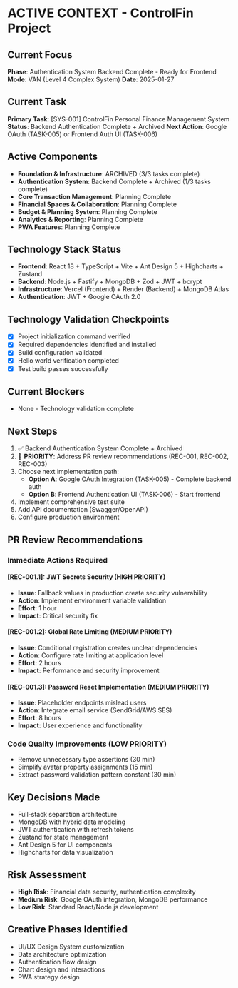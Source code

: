 # ACTIVE CONTEXT - ControlFin Project

## Current Focus

**Phase**: Authentication System Backend Complete - Ready for Frontend
**Mode**: VAN (Level 4 Complex System)
**Date**: 2025-01-27

## Current Task

**Primary Task**: [SYS-001] ControlFin Personal Finance Management System
**Status**: Backend Authentication Complete + Archived
**Next Action**: Google OAuth (TASK-005) or Frontend Auth UI (TASK-006)

## Active Components

- **Foundation & Infrastructure**: ARCHIVED (3/3 tasks complete)
- **Authentication System**: Backend Complete + Archived (1/3 tasks complete)
- **Core Transaction Management**: Planning Complete
- **Financial Spaces & Collaboration**: Planning Complete
- **Budget & Planning System**: Planning Complete
- **Analytics & Reporting**: Planning Complete
- **PWA Features**: Planning Complete

## Technology Stack Status

- **Frontend**: React 18 + TypeScript + Vite + Ant Design 5 + Highcharts + Zustand
- **Backend**: Node.js + Fastify + MongoDB + Zod + JWT + bcrypt
- **Infrastructure**: Vercel (Frontend) + Render (Backend) + MongoDB Atlas
- **Authentication**: JWT + Google OAuth 2.0

## Technology Validation Checkpoints

- [x] Project initialization command verified
- [x] Required dependencies identified and installed
- [x] Build configuration validated
- [x] Hello world verification completed
- [x] Test build passes successfully

## Current Blockers

- None - Technology validation complete

## Next Steps

1. ✅ Backend Authentication System Complete + Archived
2. 🔄 **PRIORITY**: Address PR review recommendations (REC-001, REC-002, REC-003)
3. Choose next implementation path:
   - **Option A**: Google OAuth Integration (TASK-005) - Complete backend auth
   - **Option B**: Frontend Authentication UI (TASK-006) - Start frontend
4. Implement comprehensive test suite
5. Add API documentation (Swagger/OpenAPI)
6. Configure production environment

## PR Review Recommendations

### Immediate Actions Required

#### [REC-001.1]: JWT Secrets Security (HIGH PRIORITY)

- **Issue**: Fallback values in production create security vulnerability
- **Action**: Implement environment variable validation
- **Effort**: 1 hour
- **Impact**: Critical security fix

#### [REC-001.2]: Global Rate Limiting (MEDIUM PRIORITY)

- **Issue**: Conditional registration creates unclear dependencies
- **Action**: Configure rate limiting at application level
- **Effort**: 2 hours
- **Impact**: Performance and security improvement

#### [REC-001.3]: Password Reset Implementation (MEDIUM PRIORITY)

- **Issue**: Placeholder endpoints mislead users
- **Action**: Integrate email service (SendGrid/AWS SES)
- **Effort**: 8 hours
- **Impact**: User experience and functionality

### Code Quality Improvements (LOW PRIORITY)

- Remove unnecessary type assertions (30 min)
- Simplify avatar property assignments (15 min)
- Extract password validation pattern constant (30 min)

## Key Decisions Made

- Full-stack separation architecture
- MongoDB with hybrid data modeling
- JWT authentication with refresh tokens
- Zustand for state management
- Ant Design 5 for UI components
- Highcharts for data visualization

## Risk Assessment

- **High Risk**: Financial data security, authentication complexity
- **Medium Risk**: Google OAuth integration, MongoDB performance
- **Low Risk**: Standard React/Node.js development

## Creative Phases Identified

- UI/UX Design System customization
- Data architecture optimization
- Authentication flow design
- Chart design and interactions
- PWA strategy design
